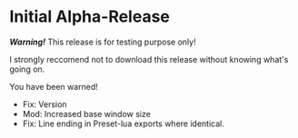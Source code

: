 # Initial Alpha-Release


***Warning!*** This release is for testing purpose only!

I strongly reccomend not to download this release without knowing what's going on.

You have been warned!

- Fix: Version
- Mod: Increased base window size
- Fix: Line ending in Preset-lua exports where identical.
